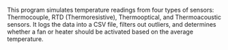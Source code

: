  This program simulates temperature readings from four types of sensors:
 Thermocouple, RTD (Thermoresistive), Thermooptical, and Thermoacoustic sensors.
 It logs the data into a CSV file, filters out outliers, and determines whether
 a fan or heater should be activated based on the average temperature.
